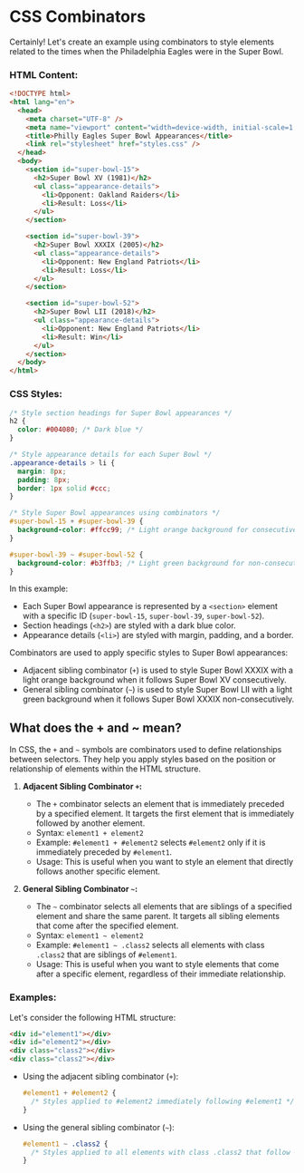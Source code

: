 # CSS Combinators

Certainly! Let's create an example using combinators to style elements related to the times when the Philadelphia Eagles were in the Super Bowl.

### HTML Content:

```html
<!DOCTYPE html>
<html lang="en">
  <head>
    <meta charset="UTF-8" />
    <meta name="viewport" content="width=device-width, initial-scale=1.0" />
    <title>Philly Eagles Super Bowl Appearances</title>
    <link rel="stylesheet" href="styles.css" />
  </head>
  <body>
    <section id="super-bowl-15">
      <h2>Super Bowl XV (1981)</h2>
      <ul class="appearance-details">
        <li>Opponent: Oakland Raiders</li>
        <li>Result: Loss</li>
      </ul>
    </section>

    <section id="super-bowl-39">
      <h2>Super Bowl XXXIX (2005)</h2>
      <ul class="appearance-details">
        <li>Opponent: New England Patriots</li>
        <li>Result: Loss</li>
      </ul>
    </section>

    <section id="super-bowl-52">
      <h2>Super Bowl LII (2018)</h2>
      <ul class="appearance-details">
        <li>Opponent: New England Patriots</li>
        <li>Result: Win</li>
      </ul>
    </section>
  </body>
</html>
```

### CSS Styles:

```css
/* Style section headings for Super Bowl appearances */
h2 {
  color: #004080; /* Dark blue */
}

/* Style appearance details for each Super Bowl */
.appearance-details > li {
  margin: 8px;
  padding: 8px;
  border: 1px solid #ccc;
}

/* Style Super Bowl appearances using combinators */
#super-bowl-15 + #super-bowl-39 {
  background-color: #ffcc99; /* Light orange background for consecutive appearances */
}

#super-bowl-39 ~ #super-bowl-52 {
  background-color: #b3ffb3; /* Light green background for non-consecutive appearances */
}
```

In this example:

- Each Super Bowl appearance is represented by a `<section>` element with a specific ID (`super-bowl-15`, `super-bowl-39`, `super-bowl-52`).
- Section headings (`<h2>`) are styled with a dark blue color.
- Appearance details (`<li>`) are styled with margin, padding, and a border.

Combinators are used to apply specific styles to Super Bowl appearances:

- Adjacent sibling combinator (`+`) is used to style Super Bowl XXXIX with a light orange background when it follows Super Bowl XV consecutively.
- General sibling combinator (`~`) is used to style Super Bowl LII with a light green background when it follows Super Bowl XXXIX non-consecutively.

## What does the + and ~ mean?

In CSS, the `+` and `~` symbols are combinators used to define relationships between selectors. They help you apply styles based on the position or relationship of elements within the HTML structure.

1. **Adjacent Sibling Combinator `+`:**

   - The `+` combinator selects an element that is immediately preceded by a specified element. It targets the first element that is immediately followed by another element.
   - Syntax: `element1 + element2`
   - Example: `#element1 + #element2` selects `#element2` only if it is immediately preceded by `#element1`.
   - Usage: This is useful when you want to style an element that directly follows another specific element.

2. **General Sibling Combinator `~`:**
   - The `~` combinator selects all elements that are siblings of a specified element and share the same parent. It targets all sibling elements that come after the specified element.
   - Syntax: `element1 ~ element2`
   - Example: `#element1 ~ .class2` selects all elements with class `.class2` that are siblings of `#element1`.
   - Usage: This is useful when you want to style elements that come after a specific element, regardless of their immediate relationship.

### Examples:

Let's consider the following HTML structure:

```html
<div id="element1"></div>
<div id="element2"></div>
<div class="class2"></div>
<div class="class2"></div>
```

- Using the adjacent sibling combinator (`+`):

  ```css
  #element1 + #element2 {
    /* Styles applied to #element2 immediately following #element1 */
  }
  ```

- Using the general sibling combinator (`~`):
  ```css
  #element1 ~ .class2 {
    /* Styles applied to all elements with class .class2 that follow #element1 */
  }
  ```
